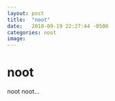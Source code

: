 ```yaml
---
layout: post
title:  "noot"
date:   2018-09-19 22:27:44 -0500
categories: noot
image:
---
```


# noot

noot noot...
